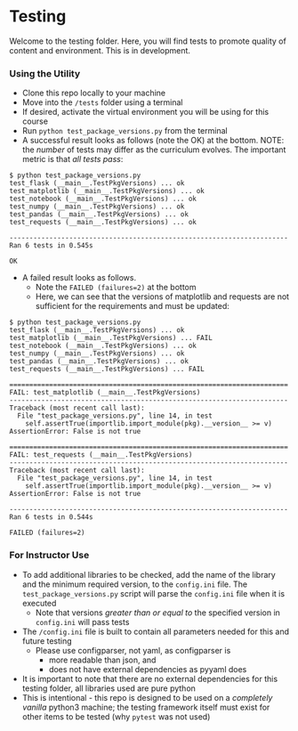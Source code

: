 # Testing

Welcome to the testing folder. Here, you will find tests to promote quality of content and environment. This is in development.

### Using the Utility

- Clone this repo locally to your machine
- Move into the `/tests` folder using a terminal
- If desired, activate the virtual environment you will be using for this course
- Run `python test_package_versions.py` from the terminal
- A successful result looks as follows (note the OK) at the bottom. NOTE: the _number_ of tests may differ as the curriculum evolves. The important metric is that _all tests pass_:

```
$ python test_package_versions.py
test_flask (__main__.TestPkgVersions) ... ok
test_matplotlib (__main__.TestPkgVersions) ... ok
test_notebook (__main__.TestPkgVersions) ... ok
test_numpy (__main__.TestPkgVersions) ... ok
test_pandas (__main__.TestPkgVersions) ... ok
test_requests (__main__.TestPkgVersions) ... ok

----------------------------------------------------------------------
Ran 6 tests in 0.545s

OK
```
- A failed result looks as follows.
  - Note the `FAILED (failures=2)` at the bottom
  - Here, we can see that the versions of matplotlib and requests are not sufficient for the requirements and must be updated:
```
$ python test_package_versions.py
test_flask (__main__.TestPkgVersions) ... ok
test_matplotlib (__main__.TestPkgVersions) ... FAIL
test_notebook (__main__.TestPkgVersions) ... ok
test_numpy (__main__.TestPkgVersions) ... ok
test_pandas (__main__.TestPkgVersions) ... ok
test_requests (__main__.TestPkgVersions) ... FAIL

======================================================================
FAIL: test_matplotlib (__main__.TestPkgVersions)
----------------------------------------------------------------------
Traceback (most recent call last):
  File "test_package_versions.py", line 14, in test
    self.assertTrue(importlib.import_module(pkg).__version__ >= v)
AssertionError: False is not true

======================================================================
FAIL: test_requests (__main__.TestPkgVersions)
----------------------------------------------------------------------
Traceback (most recent call last):
  File "test_package_versions.py", line 14, in test
    self.assertTrue(importlib.import_module(pkg).__version__ >= v)
AssertionError: False is not true

----------------------------------------------------------------------
Ran 6 tests in 0.544s

FAILED (failures=2)
```

### For Instructor Use

- To add additional libraries to be checked, add the name of the library and the minimum required version, to the `config.ini` file. The `test_package_versions.py` script will parse the `config.ini` file when it is executed
  - Note that versions _greater than or equal to_ the specified version in `config.ini` will pass tests
- The `/config.ini` file is built to contain all parameters needed for this and future testing
  - Please use configparser, not yaml, as configparser is 
     - more readable than json, and 
     - does not have external dependencies as pyyaml does
- It is important to note that there are no external dependencies for this testing folder, all libraries used are pure python
- This is intentional - this repo is designed to be used on a _completely vanilla_ python3 machine; the testing framework itself must exist for other items to be tested (why `pytest` was not used)

